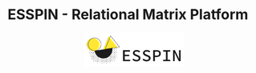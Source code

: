 # ESSPIN - Relational Matrix Platform

<p align="center">
  <img src="public/images/ESSPIN.svg" width="200px" alt="ESSPIN Logo">
</p>

